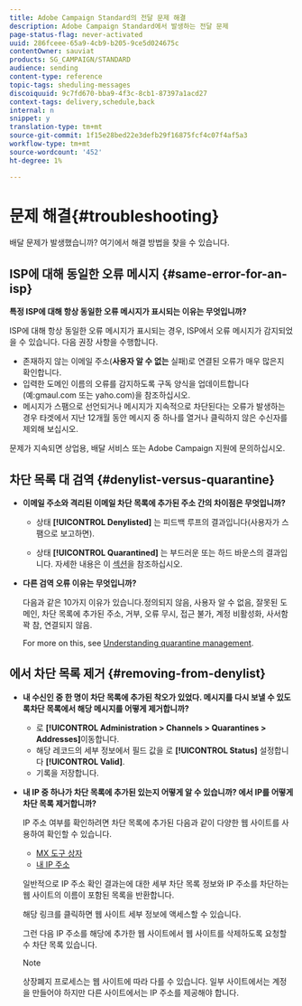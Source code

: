 ```yaml
---
title: Adobe Campaign Standard의 전달 문제 해결
description: Adobe Campaign Standard에서 발생하는 전달 문제
page-status-flag: never-activated
uuid: 286fceee-65a9-4cb9-b205-9ce5d024675c
contentOwner: sauviat
products: SG_CAMPAIGN/STANDARD
audience: sending
content-type: reference
topic-tags: sheduling-messages
discoiquuid: 9c7fd670-bba9-4f3c-8cb1-87397a1acd27
context-tags: delivery,schedule,back
internal: n
snippet: y
translation-type: tm+mt
source-git-commit: 1f15e28bed22e3defb29f16875fcf4c07f4af5a3
workflow-type: tm+mt
source-wordcount: '452'
ht-degree: 1%

---
```



# 문제 해결{#troubleshooting}

배달 문제가 발생했습니까? 여기에서 해결 방법을 찾을 수 있습니다.

## ISP에 대해 동일한 오류 메시지 {#same-error-for-an-isp}

**특정 ISP에 대해 항상 동일한 오류 메시지가 표시되는 이유는 무엇입니까?**

ISP에 대해 항상 동일한 오류 메시지가 표시되는 경우, ISP에서 오류 메시지가 감지되었을 수 있습니다. 다음 권장 사항을 수행합니다.
* 존재하지 않는 이메일 주소(**사용자 알 수 없는** 실패)로 연결된 오류가 매우 많은지 확인합니다.
* 입력한 도메인 이름의 오류를 감지하도록 구독 양식을 업데이트합니다(예:gmaul.com 또는 yaho.com)을 참조하십시오.
* 메시지가 스팸으로 선언되거나 메시지가 지속적으로 차단된다는 오류가 발생하는 경우 타겟에서 지난 12개월 동안 메시지 중 하나를 열거나 클릭하지 않은 수신자를 제외해 보십시오.

문제가 지속되면 상업용, 배달 서비스 또는 Adobe Campaign 지원에 문의하십시오.

## 차단 목록 대 검역 {#denylist-versus-quarantine}

* **이메일 주소와 격리된 이메일 차단 목록에 추가된 주소 간의 차이점은 무엇입니까?**

   * 상태 **[!UICONTROL Denylisted]** 는 피드백 루프의 결과입니다(사용자가 스팸으로 보고하면).

   * 상태 **[!UICONTROL Quarantined]** 는 부드러운 또는 하드 바운스의 결과입니다.
   자세한 내용은 이 [섹션](../../sending/using/understanding-quarantine-management.md#quarantine-vs-block-list)을 참조하십시오.

* **다른 검역 오류 이유는 무엇입니까?**

   다음과 같은 10가지 이유가 있습니다.정의되지 않음, 사용자 알 수 없음, 잘못된 도메인, 차단 목록에 추가된 주소, 거부, 오류 무시, 접근 불가, 계정 비활성화, 사서함 꽉 참, 연결되지 않음.

   For more on this, see [Understanding quarantine management](../../sending/using/understanding-quarantine-management.md).

## 에서 차단 목록 제거 {#removing-from-denylist}

* **내 수신인 중 한 명이 차단 목록에 추가된 착오가 있었다. 메시지를 다시 보낼 수 있도록차단 목록에서 해당 메시지를 어떻게 제거합니까?**

   * 로 **[!UICONTROL Administration > Channels > Quarantines > Addresses]**&#x200B;이동합니다.
   * 해당 레코드의 세부 정보에서 필드 값을 로 **[!UICONTROL Status]** 설정합니다 **[!UICONTROL Valid]**.
   * 기록을 저장합니다.

* **내 IP 중 하나가 차단 목록에 추가된 있는지 어떻게 알 수 있습니까? 에서 IP를 어떻게 차단 목록 제거합니까?**

   IP 주소 여부를 확인하려면 차단 목록에 추가된 다음과 같이 다양한 웹 사이트를 사용하여 확인할 수 있습니다.
   * [MX 도구 상자](https://mxtoolbox.com/)
   * [내 IP 주소](https://whatismyipaddress.com)

   일반적으로 IP 주소 확인 결과는에 대한 세부 차단 목록 정보와 IP 주소를 차단하는 웹 사이트의 이름이 포함된 목록을 반환합니다.

   해당 링크를 클릭하면 웹 사이트 세부 정보에 액세스할 수 있습니다.

   그런 다음 IP 주소를 해당에 추가한 웹 사이트에서 웹 사이트를 삭제하도록 요청할 수 차단 목록 있습니다.

   >[!NOTE]
   >
   >상장폐지 프로세스는 웹 사이트에 따라 다를 수 있습니다. 일부 사이트에서는 계정을 만들어야 하지만 다른 사이트에서는 IP 주소를 제공해야 합니다.
